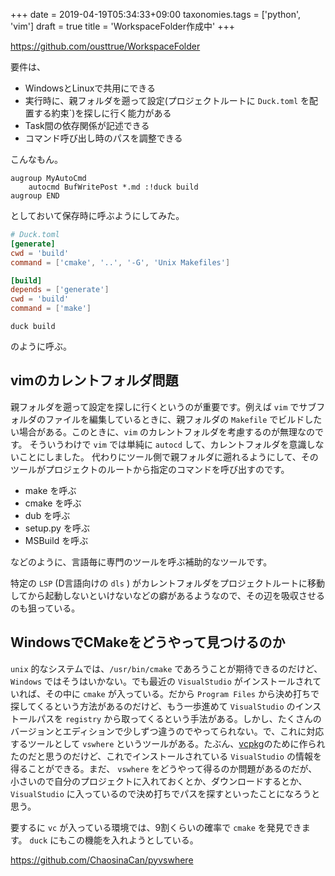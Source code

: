 +++
date = 2019-04-19T05:34:33+09:00
taxonomies.tags = ['python', 'vim']
draft = true
title = 'WorkspaceFolder作成中'
+++


https://github.com/ousttrue/WorkspaceFolder

要件は、

* WindowsとLinuxで共用にできる
* 実行時に、親フォルダを遡って設定(プロジェクトルートに `Duck.toml` を配置する約束`)を探しに行く能力がある
* Task間の依存関係が記述できる 
* コマンド呼び出し時のパスを調整できる

こんなもん。

```vim
augroup MyAutoCmd
    autocmd BufWritePost *.md :!duck build
augroup END
```

としておいて保存時に呼ぶようにしてみた。

```toml
# Duck.toml
[generate]
cwd = 'build'
command = ['cmake', '..', '-G', 'Unix Makefiles']

[build]
depends = ['generate']
cwd = 'build'
command = ['make']
```

`duck build`

のように呼ぶ。

## vimのカレントフォルダ問題

親フォルダを遡って設定を探しに行くというのが重要です。例えば `vim` でサブフォルダのファイルを編集しているときに、親フォルダの `Makefile` でビルドしたい場合がある。このときに、`vim` のカレントフォルダを考慮するのが無理なのです。
そういうわけで `vim` では単純に `autocd` して、カレントフォルダを意識しないことにしました。
代わりにツール側で親フォルダに遡れるようにして、そのツールがプロジェクトのルートから指定のコマンドを呼び出すのです。

* make を呼ぶ
* cmake を呼ぶ
* dub を呼ぶ
* setup.py を呼ぶ
* MSBuild を呼ぶ

などのように、言語毎に専門のツールを呼ぶ補助的なツールです。

特定の `LSP` (D言語向けの `dls` ) がカレントフォルダをプロジェクトルートに移動してから起動しないといけないなどの癖があるようなので、その辺を吸収させるのも狙っている。

## WindowsでCMakeをどうやって見つけるのか

`unix` 的なシステムでは、`/usr/bin/cmake` であろうことが期待できるのだけど、
`Windows` ではそうはいかない。でも最近の `VisualStudio` がインストールされていれば、その中に `cmake` が入っている。だから `Program Files` から決め打ちで探してくるという方法があるのだけど、もう一歩進めて `VisualStudio` のインストールパスを `registry` から取ってくるという手法がある。しかし、たくさんのバージョンとエディションで少しずつ違うのでやってられない。で、これに対応するツールとして `vswhere` というツールがある。たぶん、[vcpkg](https://github.com/Microsoft/vcpkg)のために作られたのだと思うのだけど、これでインストールされている `VisualStudio` の情報を得ることができる。まだ、 `vswhere` をどうやって得るのか問題があるのだが、小さいので自分のプロジェクトに入れておくとか、ダウンロードするとか、 `VisualStudio` に入っているので決め打ちでパスを探すといったことになろうと思う。

要するに `vc` が入っている環境では、9割くらいの確率で `cmake` を発見できます。
`duck` にもこの機能を入れようとしている。

https://github.com/ChaosinaCan/pyvswhere

